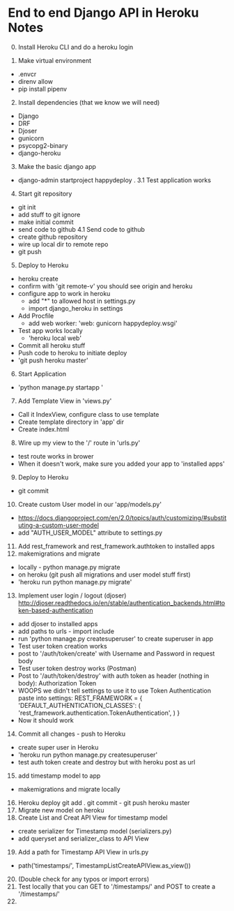 # End to end Django API in Heroku Notes

0. Install Heroku CLI and do a heroku login

1. Make virtual environment
- .envcr
- direnv allow
- pip install pipenv
2. Install dependencies (that we know we will need)
- Django
- DRF
- Djoser
- gunicorn
- psycopg2-binary
- django-heroku
3. Make the basic django app
- django-admin startproject happydeploy .
3.1 Test application works
4. Start git repository
- git init
- add stuff to git ignore
- make initial commit
- send code to github
4.1 Send code to github
- create github repository
- wire up local dir to remote repo
- git push
5. Deploy to Heroku
- heroku create
- confirm with 'git remote-v' you should see origin and heroku
- configure app to work in heroku
  - add "\*" to allowed host in settings.py
  - import django_heroku in settings
- Add Procfile
  - add web worker: 'web: gunicorn happydeploy.wsgi'
- Test app works locally
  - 'heroku local web'
- Commit all heroku stuff
- Push code to heroku to initiate deploy
 - 'git push heroku master'
6. Start Application
- 'python manage.py startapp <appname>'
7. Add Template View in 'views.py'
- Call it IndexView, configure class to use template
- Create template directory in 'app' dir
- Create index.html
8. Wire up my view to the '/' route in 'urls.py'
- test route works in brower
- When it doesn't work, make sure you added your app to 'installed apps'
9. Deploy to Heroku
- git commit
10. Create custom User model in our 'app/models.py'
- https://docs.djangoproject.com/en/2.0/topics/auth/customizing/#substituting-a-custom-user-model
- add "AUTH_USER_MODEL" attribute to settings.py
11. Add rest_framework and rest_framework.authtoken to installed apps
12. makemigrations and migrate
- locally - python manage.py migrate
- on heroku (git push all migrations and user model stuff first)
 - 'heroku run python manage.py migrate'
13. Implement user login / logout (djoser)
http://djoser.readthedocs.io/en/stable/authentication_backends.html#token-based-authentication
- add djoser to installed apps
- add paths to urls - import include
- run 'python manage.py createsuperuser' to create superuser in app
- Test user token creation works
 - post to '/auth/token/create' with Username and Password in request body
- Test user token destroy works (Postman)
 - Post to '/auth/token/destroy' with auth token as header (nothing in body):
 Authorization Token <paste here>
 - WOOPS we didn't tell settings to use it to use Token Authentication paste into settings:
 REST_FRAMEWORK = {
    'DEFAULT_AUTHENTICATION_CLASSES': (
        'rest_framework.authentication.TokenAuthentication',
    )
}
- Now it should work
14. Commit all changes - push to Heroku
- create super user in Heroku
- 'heroku run python manage.py createsuperuser'
- test auth token create and destroy but with heroku post as url
15. add timestamp model to app
- makemigrations and migrate locally
16. Heroku deploy git add . git commit - git push heroku master
17. Migrate new model on heroku
18. Create List and Creat API View for timestamp model
- create serializer for Timestamp model (serializers.py)
- add queryset and serializer_class to API View
19. Add a path for Timestamp API View in urls.py
- path('timestamps/', TimestampListCreateAPIView.as_view())
20. (Double check for any typos or import errors)
21. Test locally that you can GET to '/timestamps/' and POST to create a '/timestamps/'
22. 
